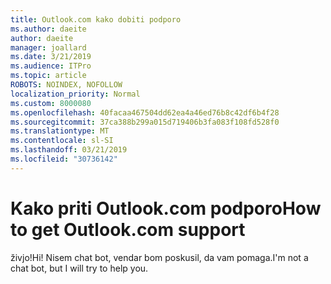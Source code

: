 ```yaml
---
title: Outlook.com kako dobiti podporo
ms.author: daeite
author: daeite
manager: joallard
ms.date: 3/21/2019
ms.audience: ITPro
ms.topic: article
ROBOTS: NOINDEX, NOFOLLOW
localization_priority: Normal
ms.custom: 8000080
ms.openlocfilehash: 40facaa467504dd62ea4a46ed76b8c42df6b4f28
ms.sourcegitcommit: 37ca388b299a015d719406b3fa083f108fd528f0
ms.translationtype: MT
ms.contentlocale: sl-SI
ms.lasthandoff: 03/21/2019
ms.locfileid: "30736142"
---
```

# <a name="how-to-get-outlookcom-support"></a><span data-ttu-id="f7d0c-102">Kako priti Outlook.com podporo</span><span class="sxs-lookup"><span data-stu-id="f7d0c-102">How to get Outlook.com support</span></span>

<span data-ttu-id="f7d0c-103">živjo!</span><span class="sxs-lookup"><span data-stu-id="f7d0c-103">Hi!</span></span>
<span data-ttu-id="f7d0c-104">Nisem chat bot, vendar bom poskusil, da vam pomaga.</span><span class="sxs-lookup"><span data-stu-id="f7d0c-104">I'm not a chat bot, but I will try to help you.</span></span>



